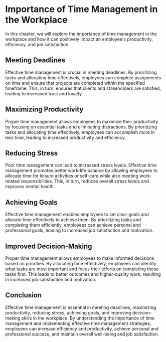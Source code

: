 Importance of Time Management in the Workplace
=======================================================================

In this chapter, we will explore the importance of time management in the workplace and how it can positively impact an employee's productivity, efficiency, and job satisfaction.

Meeting Deadlines
-----------------

Effective time management is crucial in meeting deadlines. By prioritizing tasks and allocating time effectively, employees can complete assignments on time and ensure that projects are completed within the specified timeframe. This, in turn, ensures that clients and stakeholders are satisfied, leading to increased trust and loyalty.

Maximizing Productivity
-----------------------

Proper time management allows employees to maximize their productivity by focusing on essential tasks and eliminating distractions. By prioritizing tasks and allocating time effectively, employees can accomplish more in less time, leading to increased productivity and efficiency.

Reducing Stress
---------------

Poor time management can lead to increased stress levels. Effective time management promotes better work-life balance by allowing employees to allocate time for leisure activities or self-care while also meeting work-related responsibilities. This, in turn, reduces overall stress levels and improves mental health.

Achieving Goals
---------------

Effective time management enables employees to set clear goals and allocate time effectively to achieve them. By prioritizing tasks and completing them efficiently, employees can achieve personal and professional goals, leading to increased job satisfaction and motivation.

Improved Decision-Making
------------------------

Proper time management allows employees to make informed decisions based on priorities. By allocating time effectively, employees can identify what tasks are most important and focus their efforts on completing those tasks first. This leads to better outcomes and higher-quality work, resulting in increased job satisfaction and motivation.

Conclusion
----------

Effective time management is essential in meeting deadlines, maximizing productivity, reducing stress, achieving goals, and improving decision-making skills in the workplace. By understanding the importance of time management and implementing effective time management strategies, employees can increase efficiency and productivity, achieve personal and professional success, and maintain overall well-being and job satisfaction.
